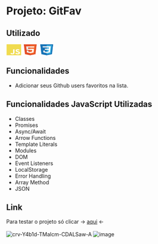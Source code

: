 # Projeto: GitFav

## Utilizado
<img align="center" alt="Mend-Js" height="30" width="40" src="https://raw.githubusercontent.com/devicons/devicon/master/icons/javascript/javascript-plain.svg"> <img align="center" alt="Mend-HTML" height="30" width="40" src="https://raw.githubusercontent.com/devicons/devicon/master/icons/html5/html5-original.svg"> <img align="center" alt="Mend-CSS" height="30" width="40" src="https://raw.githubusercontent.com/devicons/devicon/master/icons/css3/css3-original.svg">

## Funcionalidades

- Adicionar seus Github users favoritos na lista.

## Funcionalidades JavaScript Utilizadas

- Classes
- Promises
- Async/Await
- Arrow Functions
- Template Literals
- Modules
- DOM
- Event Listeners
- LocalStorage
- Error Handling
- Array Method
- JSON

## Link 
Para testar o projeto só clicar -> <a href="https://emilyssouza.github.io/GitFav/" target="_blank">aqui</a> <- 
<br> <br>
<img src="https://i.ibb.co/9vQqzTf/crv-Y4b1d-TMalcm-CDALSaw-A.png" alt="crv-Y4b1d-TMalcm-CDALSaw-A" border="0">
<img src="https://i.ibb.co/z6ygCQf/image.png" alt="image" border="0">
